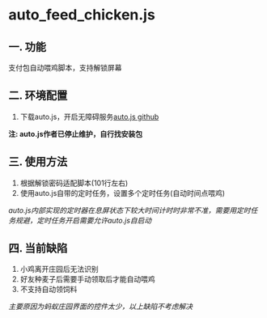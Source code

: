 # auto_feed_chicken.js

## 一. 功能
支付包自动喂鸡脚本，支持解锁屏幕

## 二. 环境配置
1. 下载auto.js，开启无障碍服务[auto.js github](https://github.com/hyb1996/Auto.js)

**注: auto.js作者已停止维护，自行找安装包**

## 三. 使用方法
1. 根据解锁密码适配脚本(101行左右)
2. 使用auto.js自带的定时任务，设置多个定时任务(自动时间点喂鸡)

*auto.js内部实现的定时器在息屏状态下较大时间计时时非常不准，需要用定时任务规避，定时任务开启需要允许auto.js自启动*

## 四. 当前缺陷
1. 小鸡离开庄园后无法识别
2. 好友种麦子后需要手动领取后才能自动喂鸡
3. 不支持自动领饲料

*主要原因为蚂蚁庄园界面的控件太少，以上缺陷不考虑解决*
